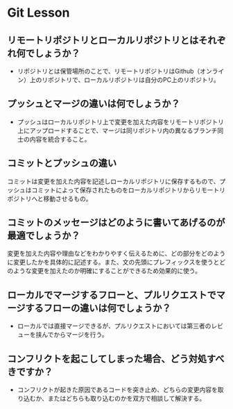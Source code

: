 # Git Lesson

## リモートリポジトリとローカルリポジトリとはそれぞれ何でしょうか？
- リポジトリとは保管場所のことで、リモートリポジトリはGithub（オンライン）上のリポジトリで、ローカルリポジトリは自分のPC上のリポジトリ。
## プッシュとマージの違いは何でしょうか？
- プッシュはローカルリポジトリ上で変更を加えた内容をリモートリポジトリ上にアップロードすることで、マージは同リポジトリ内の異なるブランチ同士の内容を統合すること。
## コミットとプッシュの違い
コミットは変更を加えた内容を記述しローカルリポジトリに保存するもので、プッシュはコミットによって保存されたものをローカルリポジトリからリモートリポジトリへと移動させるもの。
## コミットのメッセージはどのように書いてあげるのが最適でしょうか？
変更を加えた内容や理由などをわかりやすく伝えるために、どの部分をどのように変更したかを具体的に記述する。また、文の先頭にプレフィックスを使うとどのような変更を加えたのか明確にすることができるため効果的に使う。
## ローカルでマージするフローと、プルリクエストでマージするフローの違いは何でしょうか？
- ローカルでは直接マージできるが、プルリクエストにおいては第三者のレビューを挟んでからマージを行う。
## コンフリクトを起こしてしまった場合、どう対処すべきですか？
- コンフリクトが起きた原因であるコードを突き止め、どちらの変更内容を取り込むか、またはどちらも取り込むのかを双方で相談して解決する。